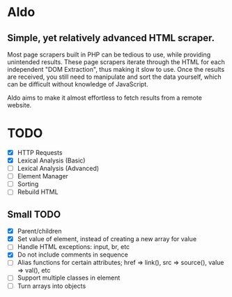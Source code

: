 # Aldo

Simple, yet relatively advanced HTML scraper.
---
Most page scrapers built in PHP can be tedious to use, while providing unintended results. These page scrapers iterate through the HTML
for each independent "DOM Extraction", thus making it slow to use. Once the results are received, you still need to manipulate and sort the data yourself, which can be difficult without knowledge of JavaScript.

Aldo aims to make it almost effortless to fetch results from a remote website.

# TODO
* [x] HTTP Requests
* [x] Lexical Analysis (Basic)
* [ ] Lexical Analysis (Advanced)
* [ ] Element Manager
* [ ] Sorting
* [ ] Rebuild HTML

## Small TODO
* [x] Parent/children
* [x] Set value of element, instead of creating a new array for value
* [ ] Handle HTML exceptions: input, br, etc
* [x] Do not include comments in sequence
* [ ] Alias functions for certain attributes; href => link(), src => source(), value => val(), etc
* [ ] Support multiple classes in element
* [ ] Turn arrays into objects
